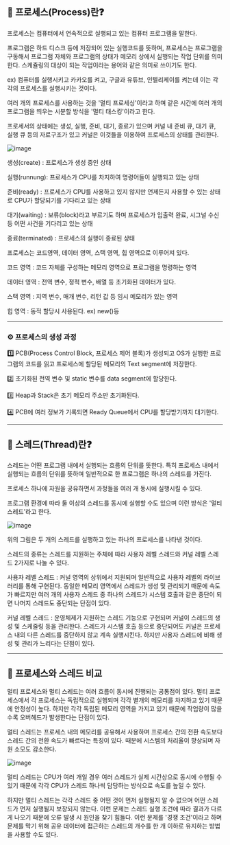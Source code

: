 ## **🔎 프로세스(Process)란❓**

프로세스는 컴퓨터에서 연속적으로 실행되고 있는 컴퓨터 프로그램을 말한다. 

프로그램은 하드 디스크 등에 저장되어 있는 실행코드를 뜻하며, 프로세스는 프로그램을 구동해서 프로그램 자체와 프로그램의 상태가 메모리 상에서 실행되는 작업 단위를 의미한다. 스케쥴링의 대상이 되는 작업이라는 용어와 같은 의미로 쓰이기도 한다.

ex) 컴퓨터를 실행시키고 카카오를 켜고, 구글과 유튜브, 인텔리제이를 켜는데 이는 각각의 프로세스를 실행시키는 것이다.

여러 개의 프로세스를 사용하는 것을 '멀티 프로세싱'이라고 하며 같은 시간에 여러 개의 프로그램을 띄우는 시분할 방식을 '멀티 태스킹'이라고 한다.

프로세서의 상태에는 생성, 실행, 준비, 대기, 종료가 있으며 커널 내 준비 큐, 대기 큐, 실행 큐 등의 자료구조가 있고 커널은 이것들을 이용하여 프로세스의 상태를 관리한다.

![image](https://user-images.githubusercontent.com/96826217/212936388-c3084be9-4a58-4771-b640-9804270a1adc.png)



생성(create) : 프로세스가 생성 중인 상태

실행(runnung): 프로세스가 CPU를 차지하여 명령어들이 실행되고 있는 상태

준비(ready) : 프로세스가 CPU를 사용하고 있지 않지만 언제든지 사용할 수 있는 상태로 CPU가 할당되기를 기다리고 있는 상태

대기(waiting) : 보류(block)라고 부르기도 하며 프로세스가 입출력 완료, 시그널 수신 등 어떤 사건을 기다리고 있는 상태

종료(terminated) : 프로세스의 실행이 종료된 상태

프로세스는 코드영역, 데이터 영역, 스택 영역, 힙 영역으로 이루어져 있다.

코드 영역 : 코드 자체를 구성하는 메모리 영역으로 프로그램을 명령하는 영역

데이터 영역 : 전역 변수, 정적 변수, 배열 등 초기화된 데이터가 있다.

스택 영역 : 지역 변수, 매개 변수, 리턴 값 등 임시 메모리가 있는 영역

힙 영역 : 동적 할당시 사용된다. ex) new()등

---

### **⚙️ 프로세스의 생성 과정**

**1️⃣** PCB(Process Control Block, 프로세스 제어 블록)가 생성되고 OS가 실행한 프로그램의 코드를 읽고 프로세스에 할당된 메모리의 Text segment에 저장한다.

2️⃣ 초기화된 전역 변수 및 static 변수를 data segment에 할당한다.

3️⃣ Heap과 Stack은 초기 메모리 주소만 초기화된다.

4️⃣ PCB에 여러 정보가 기록되면 Ready Queue에서 CPU를 할당받기까지 대기한다.

---

## **🔎 스레드(Thread)란❓**

스레드는 어떤 프로그램 내에서 실행되는 흐름의 단위를 뜻한다. 특히 프로세스 내에서 실행되는 흐름의 단위를 뜻하며 일반적으로 한 프로그램은 하나의 스레드를 가진다.

프로세스 하나에 자원을 공유하면서 과정들을 여러 개 동시에 실행시킬 수 있다.

프로그램 환경에 따라 둘 이상의 스레드를 동시에 실행할 수도 있으며 이런 방식은 '멀티 스레드'라고 한다.

![image](https://user-images.githubusercontent.com/96826217/212936430-8b138eac-07ad-44b9-a4bd-d25287f9d443.png)


위의 그림은 두 개의 스레드를 실행하고 있는 하나의 프로세스를 나타낸 것이다.

스레드의 종류는 스레드를 지원하는 주체에 따라 사용자 레벨 스레드와 커널 레벨 스레드 2가지로 나눌 수 있다.

사용자 레벨 스레드 : 커널 영역의 상위에서 지원되며 일반적으로 사용자 레벨의 라이브러리를 통해 구현된다. 동일한 메모리 영역에서 스레드가 생성 및 관리되기 때문에 속도가 빠르지만 여러 개의 사용자 스레드 중 하나의 스레드가 시스템 호출과 같은 중단이 되면 나머지 스레드도 중단되는 단점이 있다.

커널 레벨 스레드 : 운영체제가 지원하는 스레드 기능으로 구현되며 커널이 스레드의 생성 및 스케줄링 등을 관리한다. 스레드가 시스템 호출 등으로 중단되어도 커널은 프로세스 내의 다른 스레드를 중단하지 않고 계속 실행시킨다. 하지만 사용자 스레드에 비해 생성 및 관리가 느리다는 단점이 있다.

---

## **🔎 프로세스와 스레드 비교**

멀티 프로세스와 멀티 스레드는 여러 흐름이 동시에 진행되는 공통점이 있다. 멀티 프로세스에서 각 프로세스는 독립적으로 실행되며 각각 별개의 메모리를 차지하고 있기 때문에 안정성이 높다. 하지만 각각 독립된 메모리 영역을 가지고 있기 때문에 작업량이 많을수록 오버헤드가 발생한다는 단점이 있다.

멀티 스레드는 프로세스 내의 메모리를 공유해서 사용하며 프로세스 간의 전환 속도보다 스레드 간의 전환 속도가 빠르다는 특징이 있다. 때문에 시스템의 처리율이 향상되며 자원 소모도 감소한다.

![image](https://user-images.githubusercontent.com/96826217/212936635-3c4b35ea-e7b7-42bd-bc4b-859ca242e92a.png)


멀티 스레드는 CPU가 여러 개일 경우 여러 스레드가 실제 시간상으로 동시에 수행될 수 있기 때문에 각각 CPU가 스레드 하나씩 담당하는 방식으로 속도를 높일 수 있다.

하지만 멀티 스레드는 각각 스레드 중 어떤 것이 먼저 실행될지 알 수 없으며 어떤 스레드가 먼저 실행될지 보장되지 않는다. 이런 문제는 스레드 실행 조건에 따라 결과가 다르게 나오기 때문에 오류 발생 시 원인을 찾기 힘들다. 이런 문제를 '경쟁 조건'이라고 하며 문제를 막기 위해 공유 데이터에 접근하는 스레드의 개수를 한 개 이하로 유지하는 방법을 사용할 수도 있다.
